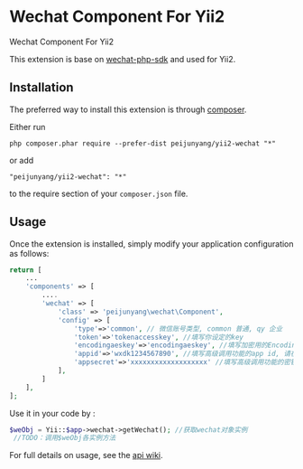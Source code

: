 Wechat Component For Yii2
=========================
Wechat Component  For Yii2

This extension is base on [wechat-php-sdk](https://github.com/peijunyang/wechat-php-sdk) and used for Yii2.

Installation
------------

The preferred way to install this extension is through [composer](http://getcomposer.org/download/).

Either run

```
php composer.phar require --prefer-dist peijunyang/yii2-wechat "*"
```

or add

```
"peijunyang/yii2-wechat": "*"
```

to the require section of your `composer.json` file.


Usage
-----

Once the extension is installed, simply modify your application configuration as follows:

```php
return [
    ...
    'components' => [
        ....
        'wechat' => [
            'class' => 'peijunyang\wechat\Component',
            'config' => [
                'type'=>'common', // 微信账号类型, common 普通, qy 企业
                'token'=>'tokenaccesskey', //填写你设定的key
                'encodingaeskey'=>'encodingaeskey', //填写加密用的EncodingAESKey
                'appid'=>'wxdk1234567890', //填写高级调用功能的app id, 请在微信开发模式后台查询
                'appsecret'=>'xxxxxxxxxxxxxxxxxxx' //填写高级调用功能的密钥
            ],
        ]
    ],
];
```

Use it in your code by  :

```php
$weObj = Yii::$app->wechat->getWechat(); //获取wechat对象实例
 //TODO：调用$weObj各实例方法
```

For full details on usage, see the [api wiki](https://github.com/peijunyang/yii2-wechat/tree/master/wiki).
